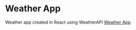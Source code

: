 # Weather App
Weather app created in React using WeatherAPI
[Weather App](https://weather-warren.web.app/)
